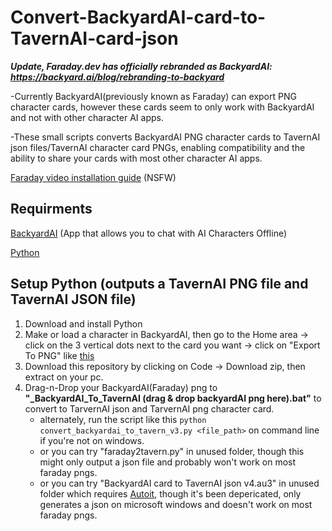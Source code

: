 # Convert-BackyardAI-card-to-TavernAI-card-json
***Update, Faraday.dev has officially rebranded as BackyardAI: https://backyard.ai/blog/rebranding-to-backyard***

-Currently BackyardAI(previously known as Faraday) can export PNG character cards, however these cards seem to only work with BackyardAI and not with other character AI apps.

-These small scripts converts BackyardAI PNG character cards to TavernAI json files/TavernAI character card PNGs, enabling compatibility and the ability to share your cards with most other character AI apps.

[Faraday video installation guide](https://www.youtube.com/watch?v=i_vM8T-oXSw) (NSFW)

## Requirments

[BackyardAI](https://backyard.ai/) (App that allows you to chat with AI Characters Offline)

[Python](https://www.python.org/)

## Setup Python (outputs a TavernAI PNG file and TavernAI JSON file)

1) Download and install Python
2) Make or load a character in BackyardAI, then go to the Home area -> click on the 3 vertical dots next to the card you want -> click on "Export To PNG" like [this](https://files.catbox.moe/i7zusw.png)
3) Download this repository by clicking on Code -> Download zip, then extract on your pc.
4) Drag-n-Drop your BackyardAI(Faraday) png to **"_BackyardAI_To_TavernAI (drag & drop backyardAI png here).bat"** to convert to TarvernAI json and TarvernAI png character card.
   - alternately, run the script like this `python convert_backyardai_to_tavern_v3.py <file_path>` on command line if you're not on windows.
   - or you can try "faraday2tavern.py" in unused folder, though this might only output a json file and probably won't work on most faraday pngs.
   - or you can try "BackyardAI card to TavernAI json v4.au3" in unused folder which requires [Autoit](https://www.autoitscript.com/cgi-bin/getfile.pl?autoit3/autoit-v3-setup.zip), though it's been depericated, only generates a json on microsoft windows and doesn't work on most faraday pngs.
